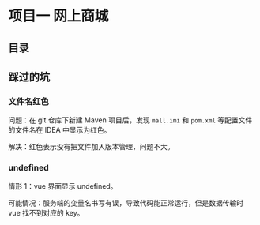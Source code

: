 # 项目一 网上商城

## 目录


























## 踩过的坑

### 文件名红色

问题：在 git 仓库下新建 Maven 项目后，发现 `mall.imi` 和 `pom.xml` 等配置文件的文件名在 IDEA 中显示为红色。

解决：红色表示没有把文件加入版本管理，问题不大。

### undefined

情形 1：vue 界面显示 undefined。

可能情况：服务端的变量名书写有误，导致代码能正常运行，但是数据传输时 vue 找不到对应的 key。